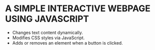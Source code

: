 # A SIMPLE INTERACTIVE WEBPAGE USING JAVASCRIPT

- Changes text content dynamically.
- Modifies CSS styles via JavaScript.
- Adds or removes an element when a button is clicked.
